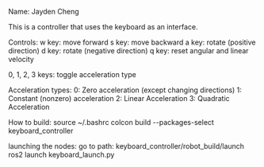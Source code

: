 Name: Jayden Cheng

This is a controller that uses the keyboard as an interface.

Controls:
w key: move forward
s key: move backward
a key: rotate (positive direction)
d key: rotate (negative direction)
q key: reset angular and linear velocity

0, 1, 2, 3 keys: toggle acceleration type

Acceleration types:
0: Zero acceleration (except changing directions)
1: Constant (nonzero) acceleration
2: Linear Acceleration
3: Quadratic Acceleration

How to build:
source ~/.bashrc
colcon build --packages-select keyboard_controller

launching the nodes:
go to path: keyboard_controller/robot_build/launch
ros2 launch keyboard_launch.py
